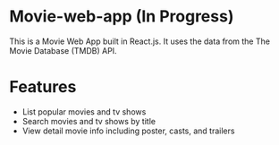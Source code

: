 # Movie-web-app (In Progress)
This is a Movie Web App built in React.js. It uses the data from the The Movie Database (TMDB) API.

# Features
* List popular movies and tv shows
* Search movies and tv shows by title
* View detail movie info including poster, casts, and trailers
